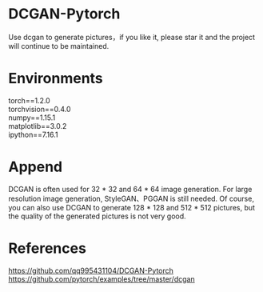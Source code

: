 # DCGAN-Pytorch

Use dcgan to generate pictures，if you like it, please star it and the project will continue to be maintained.   

# Environments

torch==1.2.0  
torchvision==0.4.0  
numpy==1.15.1     
matplotlib==3.0.2   
ipython==7.16.1      

# Append

DCGAN is often used for 32 * 32 and 64 * 64 image generation. For large resolution image generation, StyleGAN、PGGAN is still needed. Of course, you can also use DCGAN to generate 128 * 128 and 512 * 512 pictures, but the quality of the generated pictures is not very good.         

# References

https://github.com/qq995431104/DCGAN-Pytorch   
https://github.com/pytorch/examples/tree/master/dcgan      
